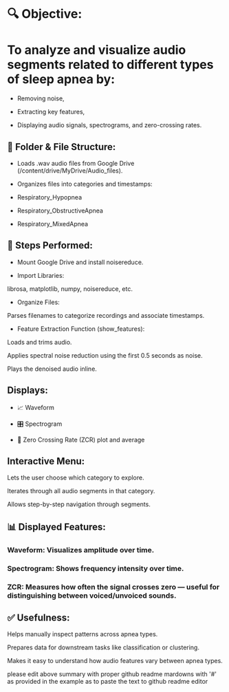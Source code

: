 # 🔍 Objective:
# To analyze and visualize audio segments related to different types of sleep apnea by:

- Removing noise,

- Extracting key features,

- Displaying audio signals, spectrograms, and zero-crossing rates.

## 📁 Folder & File Structure:
- Loads .wav audio files from Google Drive (/content/drive/MyDrive/Audio_files).

- Organizes files into categories and timestamps:

- Respiratory_Hypopnea

- Respiratory_ObstructiveApnea

- Respiratory_MixedApnea

## 🔧 Steps Performed:
- Mount Google Drive and install noisereduce.

- Import Libraries:

 librosa, matplotlib, numpy, noisereduce, etc.

- Organize Files:

Parses filenames to categorize recordings and associate timestamps.

- Feature Extraction Function (show_features):

Loads and trims audio.

Applies spectral noise reduction using the first 0.5 seconds as noise.

Plays the denoised audio inline.

## Displays:

- 📈 Waveform

- 🎛️ Spectrogram

- 🔢 Zero Crossing Rate (ZCR) plot and average

## Interactive Menu:

Lets the user choose which category to explore.

Iterates through all audio segments in that category.

Allows step-by-step navigation through segments.

## 📊 Displayed Features:
### Waveform: Visualizes amplitude over time.

### Spectrogram: Shows frequency intensity over time.

### ZCR: Measures how often the signal crosses zero — useful for distinguishing between voiced/unvoiced sounds.

## ✅ Usefulness:
Helps manually inspect patterns across apnea types.

Prepares data for downstream tasks like classification or clustering.

Makes it easy to understand how audio features vary between apnea types.

please edit above summary with proper github readme mardowns with '#' as provided in the example as to paste the text to github readme editor
